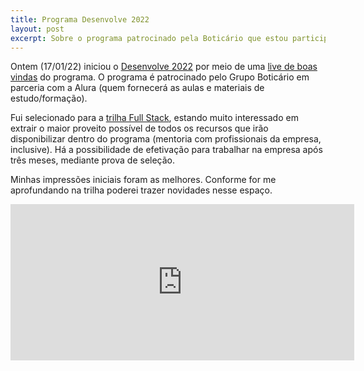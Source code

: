 ```yaml
---
title: Programa Desenvolve 2022
layout: post
excerpt: Sobre o programa patrocinado pela Boticário que estou participando
---
```


Ontem (17/01/22) iniciou o [Desenvolve 2022](https://desenvolve.grupoboticario.com.br/) por meio de uma [live de boas vindas](https://youtu.be/OSnvhCrHbf4) do programa. O programa é patrocinado pelo Grupo Boticário em parceria com a Alura (quem fornecerá as aulas e materiais de estudo/formação).

Fui selecionado para a [trilha Full Stack](https://drive.google.com/open?id=1-axhVDMCu-pHG4HYI-QIw_aFiKPyHZT9&authuser=injuriae%40gmail.com&usp=drive_fs), estando muito interessado em extrair o maior proveito possível de todos os recursos que irão disponibilizar dentro do programa (mentoria com profissionais da empresa, inclusive). Há a possibilidade de efetivação para trabalhar na empresa após três meses, mediante prova de seleção.

Minhas impressões iniciais foram as melhores. Conforme for me aprofundando na trilha poderei trazer novidades nesse espaço.

<iframe
    border=0
    frameborder=0
    height=250
    width=550  
    src="https://cursos.alura.com.br/user/giobon">
</iframe>
